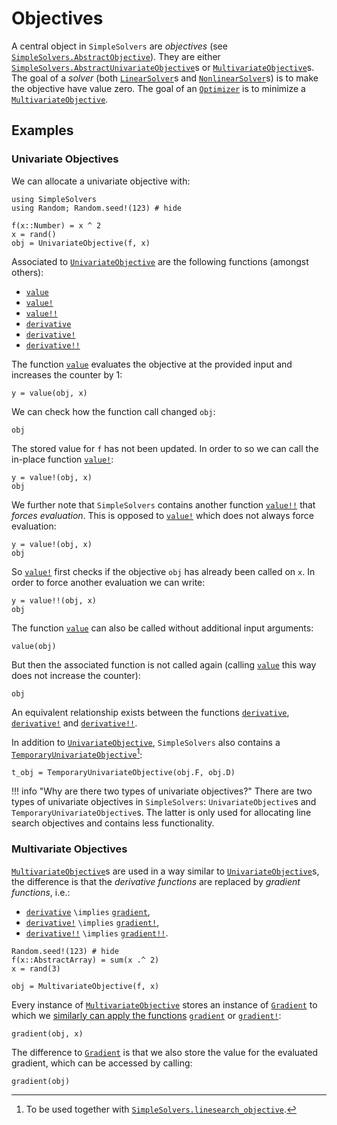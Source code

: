 # Objectives

A central object in `SimpleSolvers` are *objectives* (see [`SimpleSolvers.AbstractObjective`](@ref)). They are either [`SimpleSolvers.AbstractUnivariateObjective`](@ref)s or [`MultivariateObjective`](@ref)s. The goal of a *solver* (both [`LinearSolver`](@ref)s and [`NonlinearSolver`](@ref)s) is to make the objective have value zero. The goal of an [`Optimizer`](@ref) is to minimize a [`MultivariateObjective`](@ref).

## Examples

### Univariate Objectives

We can allocate a univariate objective with:

```@example objective
using SimpleSolvers
using Random; Random.seed!(123) # hide

f(x::Number) = x ^ 2
x = rand()
obj = UnivariateObjective(f, x)
```

Associated to [`UnivariateObjective`](@ref) are the following functions (amongst others):
- [`value`](@ref)
- [`value!`](@ref)
- [`value!!`](@ref)
- [`derivative`](@ref)
- [`derivative!`](@ref)
- [`derivative!!`](@ref)

The function [`value`](@ref) evaluates the objective at the provided input and increases the counter by 1:

```@example objective
y = value(obj, x)
```

We can check how the function call changed `obj`:

```@example objective
obj
```

The stored value for `f` has not been updated. In order to so we can call the in-place function [`value!`](@ref):

```@example objective
y = value!(obj, x)
obj
```

We further note that `SimpleSolvers` contains another function [`value!!`](@ref) that *forces evaluation*. This is opposed to [`value!`](@ref) which does not always force evaluation:

```@example objective
y = value!(obj, x)
obj
```

So [`value!`](@ref) first checks if the objective `obj` has already been called on `x`. In order to force another evaluation we can write:

```@example objective
y = value!!(obj, x)
obj
```

The function [`value`](@ref) can also be called without additional input arguments:

```@example objective
value(obj)
```

But then the associated function is not called again (calling [`value`](@ref) this way does not increase the counter):

```@example objective
obj
```

An equivalent relationship exists between the functions [`derivative`](@ref), [`derivative!`](@ref) and [`derivative!!`](@ref).

In addition to [`UnivariateObjective`](@ref), `SimpleSolvers` also contains a [`TemporaryUnivariateObjective`](@ref)[^1]:

[^1]: To be used together with [`SimpleSolvers.linesearch_objective`](@ref).

```@example objective
t_obj = TemporaryUnivariateObjective(obj.F, obj.D)
```

!!! info "Why are there two types of univariate objectives?"
    There are two types of univariate objectives in `SimpleSolvers`: `UnivariateObjective`s and `TemporaryUnivariateObjective`s. The latter is only used for allocating line search objectives and contains less functionality.

### Multivariate Objectives

[`MultivariateObjective`](@ref)s are used in a way similar to [`UnivariateObjective`](@ref)s, the difference is that the *derivative functions* are replaced by *gradient functions*, i.e.:
- [`derivative`](@ref) ``\implies`` [`gradient`](@ref),
- [`derivative!`](@ref) ``\implies`` [`gradient!`](@ref),
- [`derivative!!`](@ref) ``\implies`` [`gradient!!`](@ref).

```@example objective
Random.seed!(123) # hide
f(x::AbstractArray) = sum(x .^ 2)
x = rand(3)

obj = MultivariateObjective(f, x)
```

Every instance of [`MultivariateObjective`](@ref) stores an instance of [`Gradient`](@ref) to which we [similarly can apply the functions](@ref "Gradients") [`gradient`](@ref) or [`gradient!`](@ref):

```@example objective
gradient(obj, x)
```

The difference to [`Gradient`](@ref) is that we also store the value for the evaluated gradient, which can be accessed by calling:

```@example objective
gradient(obj)
```